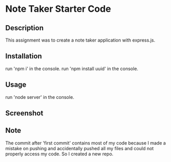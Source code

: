 # Note Taker Starter Code

## Description
This assignment was to create a note taker application with express.js.

## Installation
run 'npm i' in the console.
run 'npm install uuid' in the console.

## Usage
run 'node server' in the console.

## Screenshot

## Note
The commit after 'first commit' contains most of my code because I made a mistake on pushing and accidentally pushed all my files and could not properly access my code. So I created a new repo.